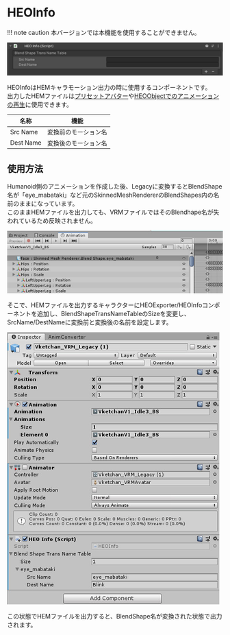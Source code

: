 # HEOInfo

!!! note caution
    本バージョンでは本機能を使用することができません。<br>

![HEOInfo_1](./img/HEOInfo_1.jpg)

HEOInfoはHEMキャラモーション出力の時に使用するコンポーネントです。<br>
出力したHEMファイルは[プリセットアバター](../WorldMakingGuide/PresetAvatar.md)や[HEOObjectでのアニメーションの再生](./HEOObject.md)に使用できます。

| 名称 | 機能 |
| ---- | ---- | 
| Src Name | 変換前のモーション名 |
| Dest Name | 変換後のモーション名 |

## 使用方法

Humanoid側のアニメーションを作成した後、Legacyに変換するとBlendShape名が「eye_mabataki」など元のSkinnedMeshRendererのBlendShapes内の名前のままになっています。<br>
このままHEMファイルを出力しても、VRMファイルではそのBlendhape名が失われているため反映されません。

![HEOInfo_2](./img/HEOInfo_2.jpg)

そこで、HEMファイルを出力するキャラクターにHEOExporter/HEOInfoコンポーネントを追加し、BlendShapeTransNameTableのSizeを変更し、SrcName/DestNameに変換前と変換後の名前を設定します。

![HEOInfo_3](./img/HEOInfo_3.jpg)

この状態でHEMファイルを出力すると、BlendShape名が変換された状態で出力されます。